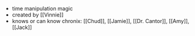 - time manipulation magic
- created by [[Vinnie]]
- knows or can know chronix: [[Chud]], [[Jamie]], [[Dr. Cantor]], [[Amy]], [[Jack]]
